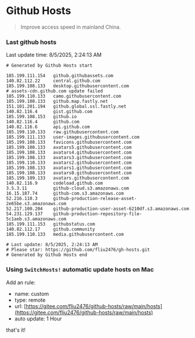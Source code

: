 # Github Hosts

> Improve access speed in mainland China.

### Last github hosts

Last update time: 8/5/2025, 2:24:13 AM

```base
# Generated by Github Hosts start 

185.199.111.154   github.githubassets.com
140.82.112.22     central.github.com
185.199.108.133   desktop.githubusercontent.com
# assets-cdn.github.com update failed
185.199.110.133   camo.githubusercontent.com
185.199.108.133   github.map.fastly.net
151.101.201.194   github.global.ssl.fastly.net
140.82.116.4      gist.github.com
185.199.108.153   github.io
140.82.116.4      github.com
140.82.116.6      api.github.com
185.199.110.133   raw.githubusercontent.com
185.199.111.133   user-images.githubusercontent.com
185.199.108.133   favicons.githubusercontent.com
185.199.108.133   avatars5.githubusercontent.com
185.199.108.133   avatars4.githubusercontent.com
185.199.108.133   avatars3.githubusercontent.com
185.199.110.133   avatars2.githubusercontent.com
185.199.108.133   avatars1.githubusercontent.com
185.199.108.133   avatars0.githubusercontent.com
185.199.109.133   avatars.githubusercontent.com
140.82.116.9      codeload.github.com
3.5.3.11          github-cloud.s3.amazonaws.com
16.15.187.74      github-com.s3.amazonaws.com
52.216.110.3      github-production-release-asset-2e65be.s3.amazonaws.com
52.217.100.204    github-production-user-asset-6210df.s3.amazonaws.com
54.231.129.137    github-production-repository-file-5c1aeb.s3.amazonaws.com
185.199.111.153   githubstatus.com
140.82.112.17     github.community
185.199.110.133   media.githubusercontent.com

# Last update: 8/5/2025, 2:24:13 AM
# Please star: https://github.com/fliu2476/gh-hosts.git
# Generated by Github Hosts end
```

### Using `SwitchHosts!` automatic update hosts on Mac
Add an rule:
- name: custom
- type: remote
- url: [https://gitee.com/fliu2476/github-hosts/raw/main/hosts](https://gitee.com/fliu2476/github-hosts/raw/main/hosts)
- auto update: 1 Hour

that's it!

